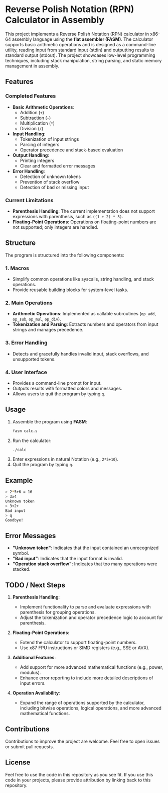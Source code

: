 # Reverse Polish Notation (RPN) Calculator in Assembly

This project implements a Reverse Polish Notation (RPN) calculator in x86-64 assembly language using the **flat assembler (FASM)**. The calculator supports basic arithmetic operations and is designed as a command-line utility, reading input from standard input (stdin) and outputting results to standard output (stdout). The project showcases low-level programming techniques, including stack manipulation, string parsing, and static memory management in assembly.

## Features

### Completed Features
- **Basic Arithmetic Operations**:
  - Addition (`+`)
  - Subtraction (`-`)
  - Multiplication (`*`)
  - Division (`/`)
- **Input Handling**:
  - Tokenization of input strings
  - Parsing of integers
  - Operator precedence and stack-based evaluation
- **Output Handling**:
  - Printing integers
  - Clear and formatted error messages
- **Error Handling**:
  - Detection of unknown tokens
  - Prevention of stack overflow
  - Detection of bad or missing input

### Current Limitations
- **Parenthesis Handling**: The current implementation does not support expressions with parenthesis, such as `((1 + 2) * 3)`.
- **Floating-Point Operations**: Operations on floating-point numbers are not supported; only integers are handled.

## Structure

The program is structured into the following components:

### 1. **Macros**
- Simplify common operations like syscalls, string handling, and stack operations.
- Provide reusable building blocks for system-level tasks.

### 2. **Main Operations**
- **Arithmetic Operations**: Implemented as callable subroutines (`op_add`, `op_sub`, `op_mul`, `op_div`).
- **Tokenization and Parsing**: Extracts numbers and operators from input strings and manages precedence.

### 3. **Error Handling**
- Detects and gracefully handles invalid input, stack overflows, and unsupported tokens.

### 4. **User Interface**
- Provides a command-line prompt for input.
- Outputs results with formatted colors and messages.
- Allows users to quit the program by typing `q`.

## Usage

1. Assemble the program using **FASM**:
   ```bash
   fasm calc.s
   ```
2. Run the calculator:
   ```bash
   ./calc
   ```
3. Enter expressions in natural Notation (e.g., `2*5+10`).
4. Quit the program by typing `q`.

## Example
```bash
> 2*5+6 = 16
> 3x4
Unknown token
> 3+2+
Bad input
> q
Goodbye!
```

## Error Messages
- **"Unknown token"**: Indicates that the input contained an unrecognized symbol.
- **"Bad input"**: Indicates that the input format is invalid.
- **"Operation stack overflow"**: Indicates that too many operations were stacked.

## TODO / Next Steps

1. **Parenthesis Handling**:
   - Implement functionality to parse and evaluate expressions with parenthesis for grouping operations.
   - Adjust the tokenization and operator precedence logic to account for parenthesis.

2. **Floating-Point Operations**:
   - Extend the calculator to support floating-point numbers.
   - Use x87 FPU instructions or SIMD registers (e.g., SSE or AVX).

3. **Additional Features**:
   - Add support for more advanced mathematical functions (e.g., power, modulus).
   - Enhance error reporting to include more detailed descriptions of input errors.

4. **Operation Availability**:
   - Expand the range of operations supported by the calculator, including bitwise operations, logical operations, and more advanced mathematical functions.

## Contributions
Contributions to improve the project are welcome. Feel free to open issues or submit pull requests.

## License

Feel free to use the code in this repository as you see fit. If you use this code in your projects, please provide attribution by linking back to this repository.
